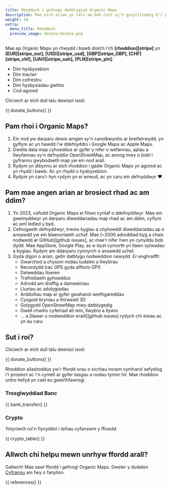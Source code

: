 ```yaml
---
title: Rhoddwch i gefnogi datblygiad Organic Maps
description: Mae eich arian yn talu am bob cost sy'n gysylltiedig â'r prosiect ac yn ein cymell i wella Organic Maps.
weight: 10
extra:
  menu_title: Rhoddwch
  preview_image: donate/donate.png
---
```


Mae ap Organic Maps yn _rhwydd i bawb_ diolch i'ch **[rhoddion][stripe]** yn **[EUR][stripe_eur], [USD][stripe_usd], [GBP][stripe_GBP], [CHF][stripe_chf], [UAH][stripe_uah], [PLN][stripe_pln]**:

- Dim hysbysebion
- Dim traciwr
- Dim cofrestru
- Dim hysbysiadau gwthio
- Cod agored

Cliciwch ar eich dull talu dewisol isod:

{{ donate_buttons() }}

## Pam rhoi i Organic Maps?

1. Ein nod yw darparu dewis amgen sy'n canolbwyntio ar breifatrwydd, yn gyflym ac yn hawdd i'w ddefnyddio i Google Maps ac Apple Maps.
2. Gwella data map cyhoeddus ar gyfer y nifer o wefannau, apiau a llwyfannau sy'n defnyddio OpenStreetMap, ac annog mwy o bobl i gyfrannu gwybodaeth map yw ein nod arall.
3. Rydym yn dibynnu ar eich rhoddion i gadw Organic Maps yn agored ac yn rhydd i bawb.
   Ac yn rhydd o hysbysebion.
4. Rydym yn caru'r hyn rydym yn ei wneud, ac yn caru ein defnyddwyr ❤️.

## Pam mae angen arian ar brosiect rhad ac am ddim?

1. Yn 2023, cafodd Organic Maps ei filiwn cyntaf o ddefnyddwyr.
   Mae ein gweinyddwyr yn darparu diweddariadau map rhad ac am ddim, cyflym ac aml ledled y byd.
2. Cefnogaeth defnyddwyr, trwsio bygiau a chyhoeddi diweddariadau ap o ansawdd yw ein blaenoriaeth uchaf.
   Mae [~2000 adroddiad byg a chais nodwedd ar GitHub][github issues], ac mae'r nifer hwn yn cynyddu bob dydd.
   Mae AppStore, Google Play, ac e-byst cymorth yn llawn sylwadau a bygiau. Rydym am ddarparu cynnyrch o ansawdd uchel.
3. Gyda digon o arian, gellir datblygu nodweddion newydd. Er enghraifft:
   - Gwarchod a chysoni nodau tudalen a llwybrau
   - Recordydd trac GPS gyda allforio GPX
   - Delweddau lloeren
   - Trafnidiaeth gyhoeddus
   - Adrodd am draffig a damweiniau
   - Lluniau ac adolygiadau
   - Arddulliau map ar gyfer gwahanol weithgareddau
   - Cysgodi bryniau a thirwedd 3D
   - Golygydd OpenStreetMap mwy datblygedig
   - Gwell chwilio cyfeiriad all-lein, llwybro a llywio
   - ... a [llawer o nodweddion eraill][github issues] rydych chi eisiau ac yn eu caru

## Sut i roi?

Cliciwch ar eich dull talu dewisol isod:

{{ donate_buttons() }}

Rhoddion ailadroddus yw'r ffordd orau o sicrhau incwm cymharol sefydlog i'r prosiect ac i'n cymell ar gyfer tasgau a nodau tymor hir. Mae rhoddion untro hefyd yn cael eu gwerthfawrogi.

### Trosglwyddiad Banc

{{ bank_transfer() }}

### Crypto

Ystyriwch roi'n flynyddol i leihau cyfanswm y ffioedd.

{{ crypto_table() }}

## Allwch chi helpu mewn unrhyw ffordd arall?

Gallwch! Mae sawl ffordd i gefnogi Organic Maps. Gweler y dudalen [Cyfrannu](@/contribute/index.md) am fwy o fanylion.

{{ references() }}
